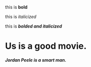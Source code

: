 this is **bold**

this is _italicized_

this is _**bolded and italicized**_

# Us is a good movie.
##### Jordan Peele is a smart man.